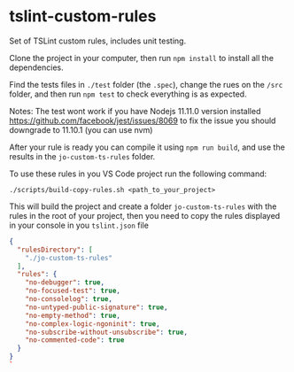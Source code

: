 # tslint-custom-rules


Set of TSLint custom rules, includes unit testing.

Clone the project in your computer, then run `npm install` to install all the dependencies.

Find the tests files in `./test` folder (the `.spec`), change the rues on the `/src` folder, and then run `npm test` to check everything is as expected.

Notes: 
The test wont work if you have Nodejs 11.11.0 version installed
https://github.com/facebook/jest/issues/8069
to fix the issue you should downgrade to 11.10.1 (you can use nvm)

After your rule is ready you can compile it using `npm run build`, and use the results in the `jo-custom-ts-rules` folder.

To use these rules in you VS Code project run the following command:

`./scripts/build-copy-rules.sh <path_to_your_project>`

This will build the project and create a folder `jo-custom-ts-rules` with the rules in the root of your project, then you need to copy the rules displayed in your console in you `tslint.json` file

```json
{
  "rulesDirectory": [
    "./jo-custom-ts-rules"
  ],
  "rules": {
    "no-debugger": true,
    "no-focused-test": true,
    "no-consolelog": true,
    "no-untyped-public-signature": true,
    "no-empty-method": true,
    "no-complex-logic-ngoninit": true,
    "no-subscribe-without-unsubscribe": true,
    "no-commented-code": true
  }
}
`

